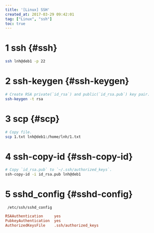 ```yaml
---
title: '[Linux] SSH'
created_at: 2017-03-29 09:42:01
tag: ["Linux", "ssh"]
toc: true
---
```



# 1 ssh {#ssh}

```sh
ssh lnh@deb1 -p 22
```

# 2 ssh-keygen {#ssh-keygen}

```sh
# Create RSA private(`id_rsa`) and public(`id_rsa.pub`) key pair.
ssh-keygen -t rsa
```


# 3 scp {#scp}

```sh
# Copy file.
scp 1.txt lnh@deb1:/home/lnh/1.txt
```

# 4 ssh-copy-id {#ssh-copy-id}

```sh
# Copy `id_rsa.pub` to `~/.ssh/authorized_keys`.
ssh-copy-id -i id_rsa.pub lnh@deb1
```


# 5 sshd_config {#sshd-config}

` /etc/ssh/sshd_config`

```ini
RSAAuthentication     yes
PubkeyAuthentication  yes
AuthorizedKeysFile    .ssh/authorized_keys
```